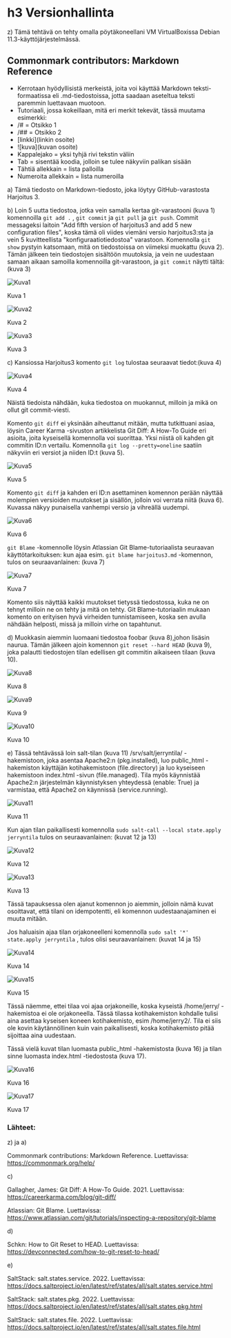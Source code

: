 # h3 Versionhallinta

z) Tämä tehtävä on tehty omalla pöytäkoneellani VM VirtualBoxissa Debian
   11.3-käyttöjärjestelmässä. 

## Commonmark contributors: Markdown Reference

*  Kerrotaan hyödyllisistä merkeistä, joita voi käyttää Markdown teksti-
   formaatissa eli .md-tiedostoissa, jotta saadaan aseteltua teksti
   paremmin luettavaan muotoon.
*  Tutoriaali, jossa kokeillaan, mitä eri merkit tekevät, tässä muutama
   esimerkki:
*  /# = Otsikko 1
*  /##  = Otsikko 2
*  [linkki](linkin osoite)
*  ![kuva](kuvan osoite)
*  Kappalejako = yksi tyhjä rivi tekstin väliin
*  Tab = sisentää koodia, jolloin se tulee näkyviin palikan sisään
*  Tähtiä allekkain = lista palloilla
*  Numeroita allekkain = lista numeroilla 

a) Tämä tiedosto on Markdown-tiedosto, joka löytyy GitHub-varastosta
   Harjoitus 3. 

b) Loin 5 uutta tiedostoa, jotka vein samalla kertaa git-varastooni 
   (kuva 1) komennoilla `git add .` , `git commit` ja `git pull` ja `git push`.
   Commit messageksi laitoin "Add fifth version of harjoitus3 and add 5	
   new configuration files", koska tämä oli viides viemäni  versio 
   harjoitus3:sta ja vein 5 kuvitteellista "konfiguraatiotiedostoa" 
   varastoon. Komennolla `git show` pystyin katsomaan, mitä on tiedostoissa on
   viimeksi muokattu (kuva 2). Tämän jälkeen tein tiedostojen sisältöön 
   muutoksia, ja vein ne uudestaan samaan aikaan samoilla komennoilla 
   git-varastoon, ja `git commit` näytti tältä:(kuva 3) 

![Kuva1](commit1.png) 

   Kuva 1

![Kuva2](commitshow.png)

   Kuva 2

![Kuva3](commit2.png)

   Kuva 3

c) Kansiossa Harjoitus3 komento `git log` tulostaa seuraavat tiedot:(kuva 4) 

![Kuva4](gitlog.png)

   Kuva 4

   Näistä tiedoista nähdään, kuka tiedostoa on muokannut, milloin ja mikä on 
   ollut git commit-viesti.

   Komento `git diff` ei yksinään aiheuttanut mitään, mutta tutkittuani asiaa,
   löysin Career Karma -sivuston artikkelista Git Diff: A How-To Guide eri
   asioita, joita kyseisellä komennolla voi suorittaa. Yksi niistä oli
   kahden git commitin ID:n vertailu. Komennolla `git log --pretty=oneline`
   saatiin näkyviin eri versiot ja niiden ID:t (kuva 5).

![Kuva5](gitdiff1.png)

   Kuva 5

   Komento `git diff` ja kahden eri ID:n asettaminen komennon perään näyttää
   molempien versioiden muutokset ja sisällön, jolloin voi verrata niitä 
   (kuva 6). Kuvassa näkyy punaisella vanhempi versio ja vihreällä uudempi.

![Kuva6](gitdiff2.png)

   Kuva 6

   `git Blame` -komennolle löysin Atlassian Git Blame-tutoriaalista seuraavan
   käyttötarkoituksen: kun ajaa esim. `git blame harjoitus3.md` -komennon,
   tulos on seuraavanlainen: (kuva 7)

![Kuva7](gitblame1.png)

   Kuva 7

   Komento siis näyttää kaikki muutokset tietyssä tiedostossa, kuka ne on
   tehnyt milloin ne on tehty ja mitä on tehty. Git Blame-tutoriaalin mukaan
   komento on erityisen hyvä virheiden tunnistamiseen, koska sen avulla
   nähdään helposti, missä ja milloin virhe on tapahtunut.  

d) Muokkasin aiemmin luomaani tiedostoa foobar (kuva 8),johon lisäsin
   naurua. Tämän jälkeen ajoin komennon `git reset --hard HEAD` 
   (kuva 9), joka palautti tiedostojen tilan edellisen git commitin aikaiseen
   tilaan (kuva 10).

![Kuva8](foobar1.png)

   Kuva 8

![Kuva9](foobar2.png)

   Kuva 9

![Kuva10](foobar3.png)

   Kuva 10 

e) Tässä tehtävässä loin salt-tilan (kuva 11) /srv/salt/jerryntila/ 
   -hakemistoon, joka asentaa Apache2:n (pkg.installed), luo public_html 
   -hakemiston käyttäjän kotihakemistoon (file.directory) ja luo kyseiseen 
   hakemistoon index.html -sivun (file.managed). Tila myös käynnistää Apache2:n
   järjestelmän käynnistyksen yhteydessä (enable: True) ja varmistaa, että 
   Apache2 on käynnissä (service.running).
  
![Kuva11](apache.png)

   Kuva 11 

   Kun ajan tilan paikallisesti komennolla
   `sudo salt-call --local state.apply jerryntila`
   tulos on seuraavanlainen: (kuvat 12 ja 13)

![Kuva12](apache2.png)

   Kuva 12 

![Kuva13](apache3.png)

   Kuva 13

   Tässä tapauksessa olen ajanut komennon jo aiemmin, jolloin nämä kuvat 
   osoittavat, että tilani on idempotentti, eli komennon uudestaanajaminen
   ei muuta mitään.

   Jos haluaisin ajaa tilan orjakoneelleni komennolla
   `sudo salt '*' state.apply jerryntila` , tulos olisi seuraavanlainen:
   (kuvat 14 ja 15)

![Kuva14](apache4.png)

   Kuva 14  

![Kuva15](apache5.png)

   Kuva 15

   Tässä näemme, ettei tilaa voi ajaa orjakoneille, koska kyseistä /home/jerry/
   -hakemistoa ei ole orjakoneella. Tässä tilassa kotihakemiston kohdalle tulisi
   aina asettaa kyseisen koneen kotihakemisto, esim /home/jerry2/. Tila ei siis
   ole kovin käytännöllinen kuin vain paikallisesti, koska kotihakemisto pitää
   sijoittaa aina uudestaan.

   Tässä vielä kuvat tilan luomasta public_html -hakemistosta (kuva 16) ja
   tilan sinne luomasta index.html -tiedostosta (kuva 17). 

![Kuva16](html.png)

   Kuva 16

![Kuva17](index.png)

   Kuva 17

### Lähteet:

  z) ja a)
 
  Commonmark contributions: Markdown Reference. Luettavissa:
  https://commonmark.org/help/
  
  c)

  Gallagher, James: Git Diff: A How-To Guide. 2021. Luettavissa:
  https://careerkarma.com/blog/git-diff/

  Atlassian: Git Blame. Luettavissa:
  https://www.atlassian.com/git/tutorials/inspecting-a-repository/git-blame  

  d)

  Schkn: How to Git Reset to HEAD. Luettavissa:
  https://devconnected.com/how-to-git-reset-to-head/
 
  e)

  SaltStack: salt.states.service. 2022. Luettavissa:
  https://docs.saltproject.io/en/latest/ref/states/all/salt.states.service.html
  
  SaltStack: salt.states.pkg. 2022. Luettavissa:
  https://docs.saltproject.io/en/latest/ref/states/all/salt.states.pkg.html

  SaltStack: salt.states.file. 2022. Luettavissa: 
  https://docs.saltproject.io/en/latest/ref/states/all/salt.states.file.html
